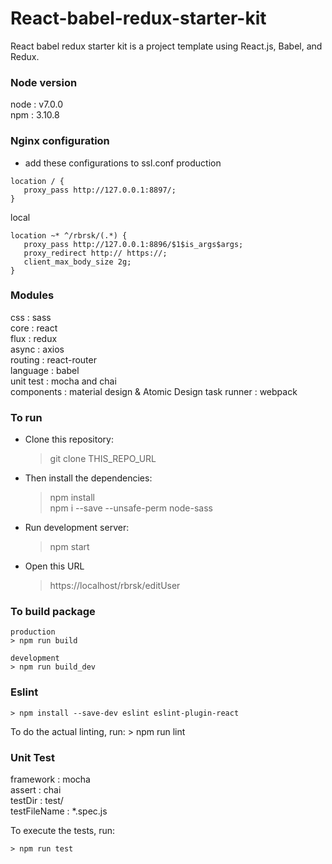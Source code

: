 # React-babel-redux-starter-kit
React babel redux starter kit is a project template using React.js, Babel, and Redux.

### Node version
node : v7.0.0  
npm  : 3.10.8  

### Nginx configuration
* add these configurations to ssl.conf
  production
```
location / {
   proxy_pass http://127.0.0.1:8897/;
}
```

  local 
```
location ~* ^/rbrsk/(.*) {
   proxy_pass http://127.0.0.1:8896/$1$is_args$args;
   proxy_redirect http:// https://;
   client_max_body_size 2g;
}
```


### Modules
css      : sass  
core     : react  
flux     : redux  
async    : axios  
routing  : react-router  
language : babel  
unit test   : mocha and chai  
components  : material design & Atomic Design
task runner : webpack  

### To run
* Clone this repository:
    > git clone THIS_REPO_URL

* Then install the dependencies:
    > npm install  
    > npm i --save --unsafe-perm node-sass

* Run development server:
    > npm start

* Open this URL
    > https://localhost/rbrsk/editUser

### To build package
    production
    > npm run build 

    development
    > npm run build_dev


### Eslint
    > npm install --save-dev eslint eslint-plugin-react

To do the actual linting, run:
    > npm run lint

### Unit Test
framework : mocha  
assert    : chai  
testDir   : test/  
testFileName : *.spec.js  

To execute the tests, run:

    > npm run test
